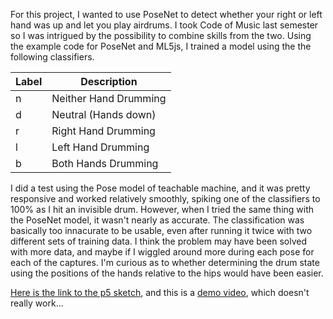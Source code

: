 For this project, I wanted to use PoseNet to detect whether your right or left hand was up and let you play airdrums. I took Code of Music last semester so I was intrigued by the possibility to combine skills from the two. Using the example code for PoseNet and ML5js, I trained a model using the the following classifiers.

| Label  |Description|
| ------------- | ------------- |
| n  | Neither Hand Drumming |
| d  | Neutral (Hands down) |
| r  | Right Hand Drumming  |
| l  | Left Hand Drumming  |
| b  | Both Hands Drumming  |

I did a test using the Pose model of teachable machine, and it was pretty responsive and worked relatively smoothly, spiking one of the classifiers to 100% as I hit an invisible drum. However, when I tried the same thing with the PoseNet model, it wasn't nearly as accurate. The classification was basically too innacurate to be usable, even after running it twice with two different sets of training data. I think the problem may have been solved with more data, and maybe if I wiggled around more during each pose for each of the captures. I'm curious as to whether determining the drum state using the positions of the hands relative to the hips would have been easier.

[Here is the link to the p5 sketch](https://editor.p5js.org/kwc9225/sketches/zbl4D2kzK), and this is a [demo video](https://www.youtube.com/watch?v=kMFKfuopU4A), which doesn't really work...
